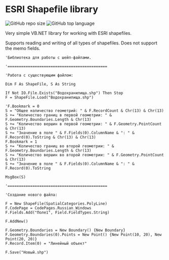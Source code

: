 # ESRI Shapefile library

![GitHub repo size](https://img.shields.io/github/repo-size/bu-ra-ti-no/Shapefile?style=plastic)
![GitHub top language](https://img.shields.io/github/languages/top/bu-ra-ti-no/Shapefile)

Very simple VB.NET library for working with ESRI shapefiles.

Supports reading and writing of all types of shapefiles.
Does not support the memo fields.

```vb.net
'Библиотека для работы с шейп-файлами.

'============================================

'Работа с существующим файлом:

Dim F As ShapeFile, S As String

If Not IO.File.Exists("Водохранилища.shp") Then Stop
F = ShapeFile.Load("Водохранилища.shp")

'F.Bookmark = 0
S = "Общее количество геометрий: " & F.RecordCount & Chr(13) & Chr(13)
S += "Количество границ в первой геометрии: " & F.Geometry.Boundaries.Length & Chr(13)
S += "Количество вершин в первой геометрии: " & F.Geometry.PointCount & Chr(13)
S += "Значение в поле " & F.Fields(0).ColumnName & ": " & F.Record(0).ToString & Chr(13) & Chr(13)
F.Bookmark = 1
S += "Количество границ во второй геометрии: " & F.Geometry.Boundaries.Length & Chr(13)
S += "Количество вершин во второй геометрии: " & F.Geometry.PointCount & Chr(13)
S += "Значение в поле " & F.Fields(0).ColumnName & ": " & F.Record(0).ToString

MsgBox(S)

'============================================

'Создание нового файла:

F = New ShapeFile(SpatialCategories.PolyLine)
F.CodePage = CodePages.Russian_Windows
F.Fields.Add("Поле1", Field.FieldTypes.String)

F.AddNew()

F.Geometry.Boundaries = New Boundary() {New Boundary}
F.Geometry.Boundaries(0).Points = New Point() {New Point(10, 20), New Point(20, 20)}
F.Record.Item(0) = "Линейный объект"

F.Save("Новый.shp")
```
